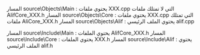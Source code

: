 المسار source\Objects\Main : يحتوي ملفات XXX.cpp التي لا تمتلك ملفات AlifCore_XXX.h
المسار source\Objects\Core : يحتوي ملفات XXX.cpp التي تمتلك ملفات AliCore_XXX.h
المسار source\Objects\Alif : يحتوي الملف الرئيسي alif.cpp

المسار source\Include\Main : يحتوي الملفات AlifCore_XXX.h
المسار source\Include\Core : يحتوي الملفات XXX.h
المسار source\Include\Alif : يحتوي الملف الرئيسي alif.h
